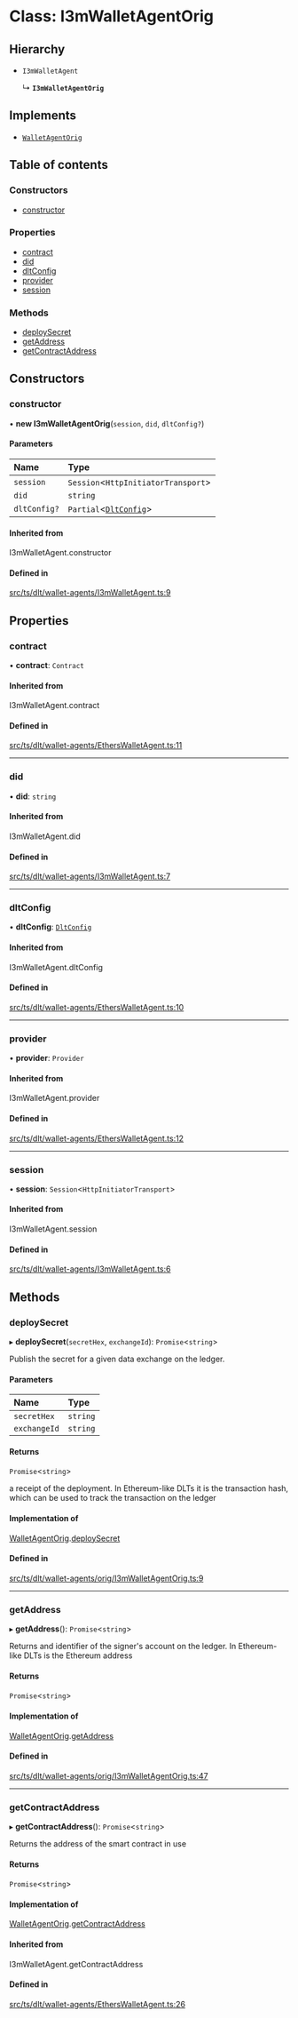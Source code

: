 # Class: I3mWalletAgentOrig

## Hierarchy

- `I3mWalletAgent`

  ↳ **`I3mWalletAgentOrig`**

## Implements

- [`WalletAgentOrig`](../interfaces/Signers.WalletAgentOrig.md)

## Table of contents

### Constructors

- [constructor](I3mWalletAgentOrig.md#constructor)

### Properties

- [contract](I3mWalletAgentOrig.md#contract)
- [did](I3mWalletAgentOrig.md#did)
- [dltConfig](I3mWalletAgentOrig.md#dltconfig)
- [provider](I3mWalletAgentOrig.md#provider)
- [session](I3mWalletAgentOrig.md#session)

### Methods

- [deploySecret](I3mWalletAgentOrig.md#deploysecret)
- [getAddress](I3mWalletAgentOrig.md#getaddress)
- [getContractAddress](I3mWalletAgentOrig.md#getcontractaddress)

## Constructors

### constructor

• **new I3mWalletAgentOrig**(`session`, `did`, `dltConfig?`)

#### Parameters

| Name | Type |
| :------ | :------ |
| `session` | `Session`<`HttpInitiatorTransport`\> |
| `did` | `string` |
| `dltConfig?` | `Partial`<[`DltConfig`](../interfaces/DltConfig.md)\> |

#### Inherited from

I3mWalletAgent.constructor

#### Defined in

[src/ts/dlt/wallet-agents/I3mWalletAgent.ts:9](https://gitlab.com/i3-market/code/wp3/t3.2/conflict-resolution/non-repudiation-library/-/blob/05d8d70/src/ts/dlt/wallet-agents/I3mWalletAgent.ts#L9)

## Properties

### contract

• **contract**: `Contract`

#### Inherited from

I3mWalletAgent.contract

#### Defined in

[src/ts/dlt/wallet-agents/EthersWalletAgent.ts:11](https://gitlab.com/i3-market/code/wp3/t3.2/conflict-resolution/non-repudiation-library/-/blob/05d8d70/src/ts/dlt/wallet-agents/EthersWalletAgent.ts#L11)

___

### did

• **did**: `string`

#### Inherited from

I3mWalletAgent.did

#### Defined in

[src/ts/dlt/wallet-agents/I3mWalletAgent.ts:7](https://gitlab.com/i3-market/code/wp3/t3.2/conflict-resolution/non-repudiation-library/-/blob/05d8d70/src/ts/dlt/wallet-agents/I3mWalletAgent.ts#L7)

___

### dltConfig

• **dltConfig**: [`DltConfig`](../interfaces/DltConfig.md)

#### Inherited from

I3mWalletAgent.dltConfig

#### Defined in

[src/ts/dlt/wallet-agents/EthersWalletAgent.ts:10](https://gitlab.com/i3-market/code/wp3/t3.2/conflict-resolution/non-repudiation-library/-/blob/05d8d70/src/ts/dlt/wallet-agents/EthersWalletAgent.ts#L10)

___

### provider

• **provider**: `Provider`

#### Inherited from

I3mWalletAgent.provider

#### Defined in

[src/ts/dlt/wallet-agents/EthersWalletAgent.ts:12](https://gitlab.com/i3-market/code/wp3/t3.2/conflict-resolution/non-repudiation-library/-/blob/05d8d70/src/ts/dlt/wallet-agents/EthersWalletAgent.ts#L12)

___

### session

• **session**: `Session`<`HttpInitiatorTransport`\>

#### Inherited from

I3mWalletAgent.session

#### Defined in

[src/ts/dlt/wallet-agents/I3mWalletAgent.ts:6](https://gitlab.com/i3-market/code/wp3/t3.2/conflict-resolution/non-repudiation-library/-/blob/05d8d70/src/ts/dlt/wallet-agents/I3mWalletAgent.ts#L6)

## Methods

### deploySecret

▸ **deploySecret**(`secretHex`, `exchangeId`): `Promise`<`string`\>

Publish the secret for a given data exchange on the ledger.

#### Parameters

| Name | Type |
| :------ | :------ |
| `secretHex` | `string` |
| `exchangeId` | `string` |

#### Returns

`Promise`<`string`\>

a receipt of the deployment. In Ethereum-like DLTs it is the transaction hash, which can be used to track the transaction on the ledger

#### Implementation of

[WalletAgentOrig](../interfaces/Signers.WalletAgentOrig.md).[deploySecret](../interfaces/Signers.WalletAgentOrig.md#deploysecret)

#### Defined in

[src/ts/dlt/wallet-agents/orig/I3mWalletAgentOrig.ts:9](https://gitlab.com/i3-market/code/wp3/t3.2/conflict-resolution/non-repudiation-library/-/blob/05d8d70/src/ts/dlt/wallet-agents/orig/I3mWalletAgentOrig.ts#L9)

___

### getAddress

▸ **getAddress**(): `Promise`<`string`\>

Returns and identifier of the signer's account on the ledger. In Ethereum-like DLTs is the Ethereum address

#### Returns

`Promise`<`string`\>

#### Implementation of

[WalletAgentOrig](../interfaces/Signers.WalletAgentOrig.md).[getAddress](../interfaces/Signers.WalletAgentOrig.md#getaddress)

#### Defined in

[src/ts/dlt/wallet-agents/orig/I3mWalletAgentOrig.ts:47](https://gitlab.com/i3-market/code/wp3/t3.2/conflict-resolution/non-repudiation-library/-/blob/05d8d70/src/ts/dlt/wallet-agents/orig/I3mWalletAgentOrig.ts#L47)

___

### getContractAddress

▸ **getContractAddress**(): `Promise`<`string`\>

Returns the address of the smart contract in use

#### Returns

`Promise`<`string`\>

#### Implementation of

[WalletAgentOrig](../interfaces/Signers.WalletAgentOrig.md).[getContractAddress](../interfaces/Signers.WalletAgentOrig.md#getcontractaddress)

#### Inherited from

I3mWalletAgent.getContractAddress

#### Defined in

[src/ts/dlt/wallet-agents/EthersWalletAgent.ts:26](https://gitlab.com/i3-market/code/wp3/t3.2/conflict-resolution/non-repudiation-library/-/blob/05d8d70/src/ts/dlt/wallet-agents/EthersWalletAgent.ts#L26)
